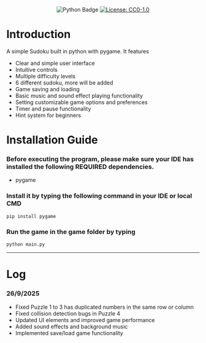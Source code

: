 <div align="center">
  <img src="https://img.shields.io/badge/python-3670A0?style=for-the-badge&logo=python&logoColor=ffdd54" alt="Python Badge">
  <a href="http://creativecommons.org/publicdomain/zero/1.0/">
    <img src="https://img.shields.io/badge/License-CC0_1.0-lightgrey?style=for-the-badge" alt="License: CC0-1.0">
  </a>
</div>


# Introduction

A simple Sudoku built in python with pygame. It features
- Clear and simple user interface
- Intuitive controls
- Multiple difficulty levels 
- 6 different sudoku, more will be added
- Game saving and loading
- Basic music and sound effect playing functionality
- Setting customizable game options and preferences
- Timer and pause functionality
- Hint system for beginners


# Installation Guide
### Before executing the program, please make sure your IDE has installed the following REQUIRED dependencies.

- pygame

### Install it by typing the following command in your IDE or local CMD
```
pip install pygame
```
### Run the game in the game folder by typing
```
python main.py
```
---
# Log
### 26/9/2025
- Fixed Puzzle 1 to 3 has duplicated numbers in the same row or column
- Fixed collision detection bugs in Puzzle 4
- Updated UI elements and improved game performance
- Added sound effects and background music
- Implemented save/load game functionality


